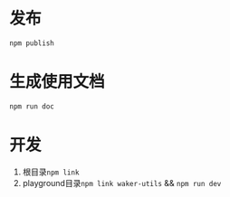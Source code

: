# 发布
`npm publish`

# 生成使用文档
`npm run doc`

# 开发
1. 根目录`npm link`
2. playground目录`npm link waker-utils` && `npm run dev`
